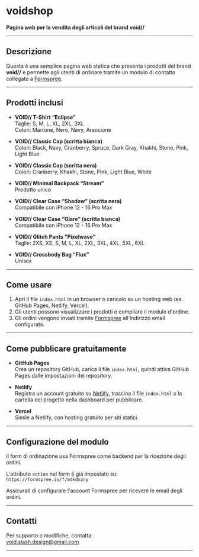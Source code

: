 # voidshop

**Pagina web per la vendita degli articoli del brand void//**

---

## Descrizione

Questa è una semplice pagina web statica che presenta i prodotti del brand **void//** e permette agli utenti di ordinare tramite un modulo di contatto collegato a [Formspree](https://formspree.io/).

---

## Prodotti inclusi

- **VOID// T-Shirt “Eclipse”**  
  Taglie: S, M, L, XL, 2XL, 3XL  
  Colori: Marrone, Nero, Navy, Arancione

- **VOID// Classic Cap (scritta bianca)**  
  Colori: Black, Navy, Cranberry, Spruce, Dark Gray, Khakhi, Stone, Pink, Light Blue

- **VOID// Classic Cap (scritta nera)**  
  Colori: Cranberry, Khakhi, Stone, Pink, Light Blue, White

- **VOID// Minimal Backpack “Stream”**  
  Prodotto unico

- **VOID// Clear Case “Shadow” (scritta nera)**  
  Compatibile con iPhone 12 - 16 Pro Max

- **VOID// Clear Case “Glare” (scritta bianca)**  
  Compatibile con iPhone 12 - 16 Pro Max

- **VOID// Glitch Pants “Pixelwave”**  
  Taglie: 2XS, XS, S, M, L, XL, 2XL, 3XL, 4XL, 5XL, 6XL

- **VOID// Crossbody Bag “Flux”**  
  Unisex

---

## Come usare

1. Apri il file `index.html` in un browser o caricalo su un hosting web (es. GitHub Pages, Netlify, Vercel).  
2. Gli utenti possono visualizzare i prodotti e compilare il modulo d'ordine.  
3. Gli ordini vengono inviati tramite [Formspree](https://formspree.io/) all'indirizzo email configurato.  

---

## Come pubblicare gratuitamente

- **GitHub Pages**  
  Crea un repository GitHub, carica il file `index.html`, quindi attiva GitHub Pages dalle impostazioni del repository.

- **Netlify**  
  Registra un account gratuito su [Netlify](https://netlify.com), trascina il file `index.html` o la cartella del progetto nella dashboard per pubblicare.

- **Vercel**  
  Simile a Netlify, con hosting gratuito per siti statici.

---

## Configurazione del modulo

Il form di ordinazione usa Formspree come backend per la ricezione degli ordini.  

L'attributo `action` nel form è già impostato su:  
`https://formspree.io/f/mdkdnzny`

Assicurati di configurare l'account Formspree per ricevere le email degli ordini.  

---

## Contatti

Per supporto o modifiche, contatta:  
void.slash.design@gmail.com

---

